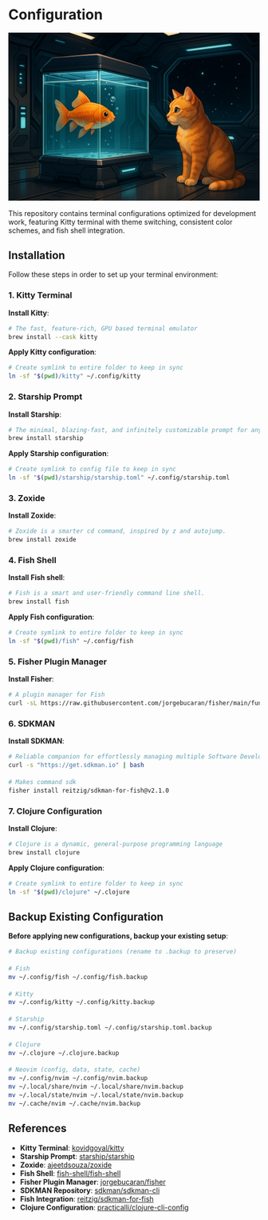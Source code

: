 # Configuration

![Terminal Setup](assets/image.png)

This repository contains terminal configurations optimized for development work, featuring Kitty terminal with theme switching, consistent color schemes, and fish shell integration.

## Installation

Follow these steps in order to set up your terminal environment:

### 1. Kitty Terminal

**Install Kitty**:

```bash
# The fast, feature-rich, GPU based terminal emulator
brew install --cask kitty
```

**Apply Kitty configuration**:

```bash
# Create symlink to entire folder to keep in sync
ln -sf "$(pwd)/kitty" ~/.config/kitty
```

### 2. Starship Prompt

**Install Starship**:

```bash
# The minimal, blazing-fast, and infinitely customizable prompt for any shell
brew install starship
```

**Apply Starship configuration**:

```bash
# Create symlink to config file to keep in sync
ln -sf "$(pwd)/starship/starship.toml" ~/.config/starship.toml
```

### 3. Zoxide

**Install Zoxide**:

```bash
# Zoxide is a smarter cd command, inspired by z and autojump.
brew install zoxide
```

### 4. Fish Shell

**Install Fish shell**:

```bash
# Fish is a smart and user-friendly command line shell.
brew install fish
```

**Apply Fish configuration**:

```bash
# Create symlink to entire folder to keep in sync
ln -sf "$(pwd)/fish" ~/.config/fish
```

### 5. Fisher Plugin Manager

**Install Fisher**:

```bash
# A plugin manager for Fish
curl -sL https://raw.githubusercontent.com/jorgebucaran/fisher/main/functions/fisher.fish | source && fisher install jorgebucaran/fisher
```

### 6. SDKMAN

**Install SDKMAN**:

```bash
# Reliable companion for effortlessly managing multiple Software Development Kits
curl -s "https://get.sdkman.io" | bash

# Makes command sdk
fisher install reitzig/sdkman-for-fish@v2.1.0
```

### 7. Clojure Configuration

**Install Clojure**:

```bash
# Clojure is a dynamic, general-purpose programming language
brew install clojure
```

**Apply Clojure configuration**:

```bash
# Create symlink to entire folder to keep in sync
ln -sf "$(pwd)/clojure" ~/.clojure
```

## Backup Existing Configuration

**Before applying new configurations, backup your existing setup**:

```bash
# Backup existing configurations (rename to .backup to preserve)

# Fish
mv ~/.config/fish ~/.config/fish.backup

# Kitty
mv ~/.config/kitty ~/.config/kitty.backup

# Starship
mv ~/.config/starship.toml ~/.config/starship.toml.backup

# Clojure
mv ~/.clojure ~/.clojure.backup

# Neovim (config, data, state, cache)
mv ~/.config/nvim ~/.config/nvim.backup
mv ~/.local/share/nvim ~/.local/share/nvim.backup
mv ~/.local/state/nvim ~/.local/state/nvim.backup
mv ~/.cache/nvim ~/.cache/nvim.backup
```

## References

- **Kitty Terminal**: [kovidgoyal/kitty](https://github.com/kovidgoyal/kitty)
- **Starship Prompt**: [starship/starship](https://github.com/starship/starship)
- **Zoxide**: [ajeetdsouza/zoxide](https://github.com/ajeetdsouza/zoxide)
- **Fish Shell**: [fish-shell/fish-shell](https://github.com/fish-shell/fish-shell)
- **Fisher Plugin Manager**: [jorgebucaran/fisher](https://github.com/jorgebucaran/fisher)
- **SDKMAN Repository**: [sdkman/sdkman-cli](https://github.com/sdkman/sdkman-cli)
- **Fish Integration**: [reitzig/sdkman-for-fish](https://github.com/reitzig/sdkman-for-fish)
- **Clojure Configuration**: [practicalli/clojure-cli-config](https://github.com/practicalli/clojure-cli-config)
